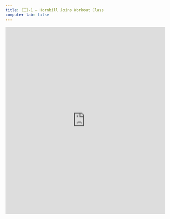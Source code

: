 ```yaml
---
title: III-1 — Hornbill Joins Workout Class
computer-lab: false
---
```



<iframe src="https://www.facebook.com/plugins/video.php?href=https%3A%2F%2Fwww.facebook.com%2Fthedodosite%2Fvideos%2F1127785707356103%2F&width=500&show_text=true&appId=111318512769172&height=584" width="500" height="584" style="border:none;overflow:hidden" scrolling="no" frameborder="0" allowTransparency="true"></iframe>

